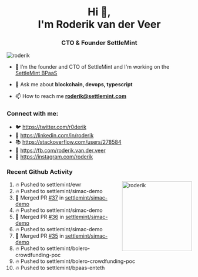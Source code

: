 <h1 align="center">Hi 👋,<br/> I'm Roderik van der Veer</h1>
<h3 align="center">CTO & Founder SettleMint</h3>

<p align="left"> <img src="https://komarev.com/ghpvc/?username=roderik" alt="roderik" /> </p>

- 🔭 I’m the founder and CTO of SettleMint and I'm working on the [SettleMint BPaaS](https://settlemint.com)

- 💬 Ask me about **blockchain, devops, typescript**

- 📫 How to reach me **roderik@settlemint.com**



### Connect with me:

- 🐦 https://twitter.com/r0derik
- 🏢 https://linkedin.com/in/roderik
- 📚 https://stackoverflow.com/users/278584
- 🙊 https://fb.com/roderik.van.der.veer
- 📸 https://instagram.com/roderik

### Recent Github Activity
<img src="https://github-readme-stats.vercel.app/api?username=roderik&show_icons=true&count_private=true" alt="roderik" align="right" height="190" />

<!--START_SECTION:activity-->
1. 🔥 Pushed to settlemint/ewr
2. 🔥 Pushed to settlemint/simac-demo
3. 🎉 Merged PR [#37](https://github.com/settlemint/simac-demo/pull/37) in [settlemint/simac-demo](https://github.com/settlemint/simac-demo)
4. 🔥 Pushed to settlemint/simac-demo
5. 🎉 Merged PR [#36](https://github.com/settlemint/simac-demo/pull/36) in [settlemint/simac-demo](https://github.com/settlemint/simac-demo)
6. 🔥 Pushed to settlemint/simac-demo
7. 🎉 Merged PR [#35](https://github.com/settlemint/simac-demo/pull/35) in [settlemint/simac-demo](https://github.com/settlemint/simac-demo)
8. 🔥 Pushed to settlemint/bolero-crowdfunding-poc
9. 🔥 Pushed to settlemint/bolero-crowdfunding-poc
10. 🔥 Pushed to settlemint/bpaas-enteth
<!--END_SECTION:activity-->